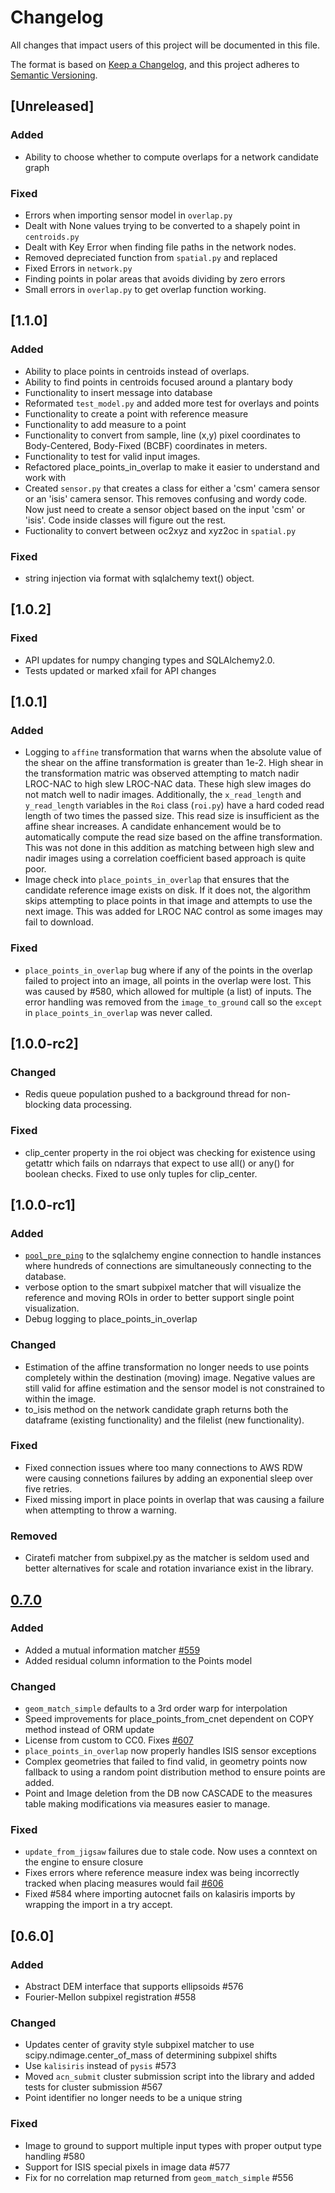 # Changelog

All changes that impact users of this project will be documented in this file.

The format is based on [Keep a Changelog](https://keepachangelog.com/en/1.0.0/),
and this project adheres to [Semantic Versioning](https://semver.org/spec/v2.0.0.html).

<!---
This document is intended for users of the applications and API. Changes to things
like tests should not be noted in this document.

When updating this file for a PR, add an entry for your change under Unreleased
and one of the following headings:
 - Added - for new features.
 - Changed - for changes in existing functionality.
 - Deprecated - for soon-to-be removed features.
 - Removed - for now removed features.
 - Fixed - for any bug fixes.
 - Security - in case of vulnerabilities.

If the heading does not yet exist under Unreleased, then add it as a 3rd heading,
with three #.


When preparing for a public release candidate add a new 2nd heading, with two #, under
Unreleased with the version number and the release date, in year-month-day
format. Then, add a link for the new version at the bottom of this document and
update the Unreleased link so that it compares against the latest release tag.


When preparing for a bug fix release create a new 2nd heading above the Fixed
heading to indicate that only the bug fixes and security fixes are in the bug fix
release.
-->
## [Unreleased]
### Added
- Ability to choose whether to compute overlaps for a network candidate graph

### Fixed
- Errors when importing sensor model in `overlap.py`
- Dealt with None values trying to be converted to a shapely point in `centroids.py`
- Dealt with Key Error when finding file paths in the network nodes.
- Removed depreciated function from `spatial.py` and replaced
- Fixed Errors in `network.py`
- Finding points in polar areas that avoids dividing by zero errors
- Small errors in `overlap.py` to get overlap function working.

## [1.1.0]
### Added
- Ability to place points in centroids instead of overlaps.
- Ability to find points in centroids focused around a plantary body
- Functionality to insert message into database
- Reformated `test_model.py` and added more test for overlays and points
- Functionality to create a point with reference measure
- Functionality to add measure to a point
- Functionality to convert from sample, line (x,y) pixel coordinates to Body-Centered, Body-Fixed (BCBF) coordinates in meters.
- Functionality to test for valid input images.
- Refactored place_points_in_overlap to make it easier to understand and work with
- Created `sensor.py` that creates a class for either a 'csm' camera sensor or an 'isis' camera sensor. This removes confusing and wordy code. Now just need to create a sensor object based on the input 'csm' or 'isis'. Code inside classes will figure out the rest.
- Fuctionality to convert between oc2xyz and xyz2oc in `spatial.py`

### Fixed
- string injection via format with sqlalchemy text() object.

## [1.0.2]
### Fixed
- API updates for numpy changing types and SQLAlchemy2.0.
- Tests updated or marked xfail for API changes

## [1.0.1]
### Added
- Logging to `affine` transformation that warns when the absolute value of the shear on the affine transformation is greater than 1e-2. High shear in the transformation matric was observed attempting to match nadir LROC-NAC to high slew LROC-NAC data. These high slew images do not match well to nadir images. Additionally, the `x_read_length` and `y_read_length` variables in the `Roi` class (`roi.py`) have a hard coded read length of two times the passed size. This read size is insufficient as the affine shear increases. A candidate enhancement would be to automatically compute the read size based on the affine transformation. This was not done in this addition as matching between high slew and nadir images using a correlation coefficient based approach is quite poor.
- Image check into `place_points_in_overlap` that ensures that the candidate reference image exists on disk. If it does not, the algorithm skips attempting to place points in that image and attempts to use the next image. This was added for LROC NAC control as some images may fail to download.
### Fixed
- `place_points_in_overlap` bug where if any of the points in the overlap failed to project into an image, all points in the overlap were lost. This was caused by #580, which allowed for multiple (a list) of inputs. The error handling was removed from the `image_to_ground` call so the `except` in `place_points_in_overlap` was never called.
## [1.0.0-rc2]

### Changed
- Redis queue population pushed to a background thread for non-blocking data processing.

### Fixed
- clip_center property in the roi object was checking for existence using getattr which fails on ndarrays that expect to use all() or any() for boolean checks. Fixed to use only tuples for clip_center.


## [1.0.0-rc1]

### Added
- [`pool_pre_ping`](https://docs.sqlalchemy.org/en/14/core/pooling.html#disconnect-handling-pessimistic) to the sqlalchemy engine connection to handle instances where hundreds of connections are simultaneously connecting to the database.
- verbose option to the smart subpixel matcher that will visualize the reference and moving ROIs in order to better support single point visualization.
- Debug logging to place_points_in_overlap

### Changed
- Estimation of the affine transformation no longer needs to use points completely within the destination (moving) image. Negative values are still valid for affine estimation and the sensor model is not constrained to within the image.
- to_isis method on the network candidate graph returns both the dataframe (existing functionality) and the filelist (new functionality).

### Fixed
- Fixed connection issues where too many connections to AWS RDW were causing connetions failures by adding an exponential sleep over five retries.
- Fixed missing import in place points in overlap that was causing a failure when attempting to throw a warning.

### Removed
- Ciratefi matcher from subpixel.py as the matcher is seldom used and better alternatives for scale and rotation invariance exist in the library.

## [0.7.0]()

### Added
- Added a mutual information matcher [#559](https://github.com/USGS-Astrogeology/autocnet/pull/559)
- Added residual column information to the Points model

### Changed
- `geom_match_simple` defaults to a 3rd order warp for interpolation
- Speed improvements for place_points_from_cnet dependent on COPY method instead of ORM update
- License from custom to CC0. Fixes [#607](https://github.com/USGS-Astrogeology/autocnet/issues/607)
- `place_points_in_overlap` now properly handles ISIS sensor exceptions
- Complex geometries that failed to find valid, in geometry points now fallback
  to using a random point distribution method to ensure points are added.
- Point and Image deletion from the DB now CASCADE to the measures table making
  modifications via measures easier to manage. 

### Fixed
- `update_from_jigsaw` failures due to stale code. Now uses a conntext on the engine to ensure closure
- Fixes errors where reference measure index was being incorrectly tracked when placing measures would fail [#606](https://github.com/USGS-Astrogeology/autocnet/issues/606)
-  Fixed #584 where importing autocnet fails on kalasiris imports by wrapping the import in a try accept.

## [0.6.0]

### Added
- Abstract DEM interface that supports ellipsoids #576
- Fourier-Mellon subpixel registration #558

### Changed
- Updates center of gravity style subpixel matcher to use scipy.ndimage.center_of_mass of determining subpixel shifts
- Use `kalisiris` instead of `pysis` #573
- Moved `acn_submit` cluster submission script into the library and added tests for cluster submission #567
- Point identifier no longer needs to be a unique string

### Fixed
- Image to ground to support multiple input types with proper output type handling #580
- Support for ISIS special pixels in image data #577
- Fix for no correlation map returned from `geom_match_simple` #556



